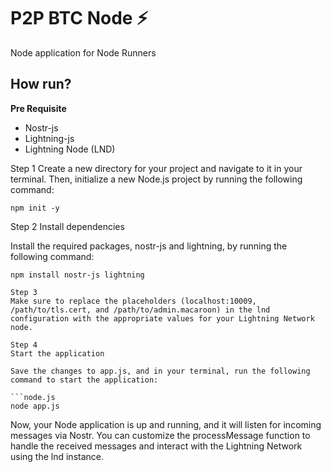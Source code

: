 # P2P BTC Node ⚡

Node application for Node Runners

## How run?

**Pre Requisite**

- Nostr-js
- Lightning-js
- Lightning Node (LND)

Step 1
Create a new directory for your project and navigate to it in your terminal. Then, initialize a new Node.js project by running the following command:

```npm
npm init -y
```

Step 2
Install dependencies

Install the required packages, nostr-js and lightning, by running the following command:

```npm
npm install nostr-js lightning

Step 3
Make sure to replace the placeholders (localhost:10009, /path/to/tls.cert, and /path/to/admin.macaroon) in the lnd configuration with the appropriate values for your Lightning Network node.

Step 4
Start the application

Save the changes to app.js, and in your terminal, run the following command to start the application:

```node.js
node app.js
```
Now, your Node application is up and running, and it will listen for incoming messages via Nostr. You can customize the processMessage function to handle the received messages and interact with the Lightning Network using the lnd instance.
